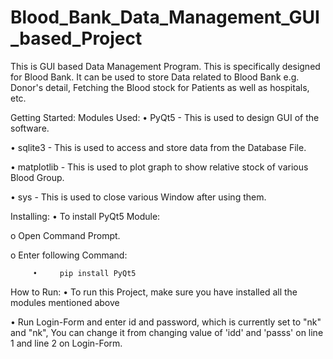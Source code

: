 # Blood_Bank_Data_Management_GUI_based_Project
This is GUI based Data Management Program. This is specifically designed for Blood Bank. It can be used to store Data related to Blood Bank e.g. Donor's detail, Fetching the Blood stock for Patients as well as hospitals, etc.

Getting Started:
Modules Used:
•	PyQt5 - This is used to design GUI of the software.

•	sqlite3 - This is used to access and store data from the Database File.

•	matplotlib - This is used to plot graph to show relative stock of various Blood Group.

•	sys - This is used to close various Window after using them.

Installing:
•	To install PyQt5 Module:

   o	Open Command Prompt.
  
   o	Enter following Command:
  
         •	   pip install PyQt5

How to Run:
•	To run this Project, make sure you have installed all the modules mentioned above

•	Run Login-Form and enter id and password, which is currently set to "nk" and "nk", You can change it from changing value of 'idd' and 'passs' on line 1 and line 2 on Login-Form.

